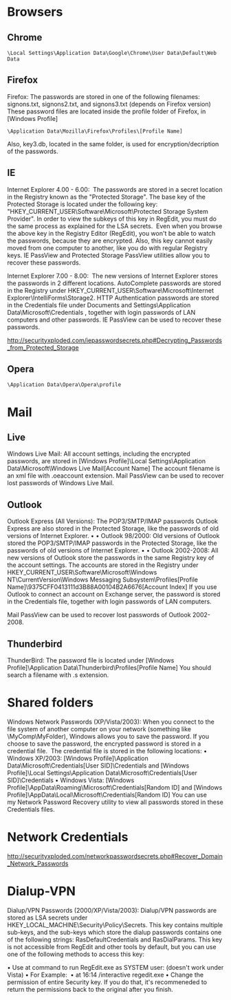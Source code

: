 # Browsers

Chrome
------

    \Local Settings\Application Data\Google\Chrome\User Data\Default\Web Data

Firefox
-------

Firefox: The passwords are stored in one of the following filenames: signons.txt, signons2.txt, and signons3.txt (depends on Firefox version) These password files are located inside the profile folder of Firefox, in [Windows Profile]

    \Application Data\Mozilla\Firefox\Profiles\[Profile Name] 
    
Also, key3.db, located in the same folder, is used for encryption/decription of the passwords. 

IE
---

Internet Explorer 4.00 - 6.00: 
The passwords are stored in a secret location in the Registry known as the "Protected Storage". The base key of the Protected Storage is located under the following key: "HKEY_CURRENT_USER\Software\Microsoft\Protected Storage System Provider". In order to view the subkeys of this key in RegEdit, you must do the same process as explained for the LSA secrets. 
Even when you browse the above key in the Registry Editor (RegEdit), you won't be able to watch the passwords, because they are encrypted. Also, this key cannot easily moved from one computer to another, like you do with regular Registry keys.
IE PassView and Protected Storage PassView utilities allow you to recover these passwords.
 

Internet Explorer 7.00 - 8.00: 
The new versions of Internet Explorer stores the passwords in 2 different locations. AutoComplete passwords are stored in the Registry under HKEY_CURRENT_USER\Software\Microsoft\Internet Explorer\IntelliForms\Storage2. HTTP Authentication passwords are stored in the Credentials file under Documents and Settings\Application Data\Microsoft\Credentials , together with login passwords of LAN computers and other passwords.
IE PassView can be used to recover these passwords.
 

http://securityxploded.com/iepasswordsecrets.php#Decrypting_Passwords_from_Protected_Storage 

Opera
-----

    \Application Data\Opera\Opera\profile 
    
# Mail

Live
----

Windows Live Mail: All account settings, including the encrypted passwords, are stored in [Windows Profile]\Local Settings\Application Data\Microsoft\Windows Live Mail\[Account Name] The account filename is an xml file with .oeaccount extension.
Mail PassView can be used to recover lost passwords of Windows Live Mail.

Outlook
-------

Outlook Express (All Versions): The POP3/SMTP/IMAP passwords Outlook Express are also stored in the Protected Storage, like the passwords of old versions of Internet Explorer.
• 
• Outlook 98/2000: Old versions of Outlook stored the POP3/SMTP/IMAP passwords in the Protected Storage, like the passwords of old versions of Internet Explorer.
• 
• Outlook 2002-2008: All new versions of Outlook store the passwords in the same Registry key of the account settings. The accounts are stored in the Registry under HKEY_CURRENT_USER\Software\Microsoft\Windows NT\CurrentVersion\Windows Messaging Subsystem\Profiles\[Profile Name]\9375CFF0413111d3B88A00104B2A6676\[Account Index] If you use Outlook to connect an account on Exchange server, the password is stored in the Credentials file, together with login passwords of LAN computers.

Mail PassView can be used to recover lost passwords of Outlook 2002-2008. 

Thunderbird
------------

ThunderBird: The password file is located under [Windows Profile]\Application Data\Thunderbird\Profiles\[Profile Name] You should search a filename with .s extension. 

# Shared folders

Windows Network Passwords (XP/Vista/2003): When you connect to the file system of another computer on your network (something like \\MyComp\MyFolder), Windows allows you to save the password. If you choose to save the password, the encrypted password is stored in a credential file. 
The credential file is stored in the following locations:
• Windows XP/2003: [Windows Profile]\Application Data\Microsoft\Credentials\[User SID]\Credentials and [Windows Profile]\Local Settings\Application Data\Microsoft\Credentials\[User SID]\Credentials
• Windows Vista: [Windows Profile]\AppData\Roaming\Microsoft\Credentials\[Random ID] and [Windows Profile]\AppData\Local\Microsoft\Credentials\[Random ID]
You can use my Network Password Recovery utility to view all passwords stored in these Credentials files.


# Network Credentials

http://securityxploded.com/networkpasswordsecrets.php#Recover_Domain_Network_Passwords 

# Dialup-VPN

Dialup/VPN Passwords (2000/XP/Vista/2003): Dialup/VPN passwords are stored as LSA secrets under HKEY_LOCAL_MACHINE\Security\Policy\Secrets. This key contains multiple sub-keys, and the sub-keys which store the dialup passwords contains one of the following strings: RasDefaultCredentials and RasDialParams.
This key is not accessible from RegEdit and other tools by default, but you can use one of the following methods to access this key:

• Use at command to run RegEdit.exe as SYSTEM user: (doesn't work under Vista)
• For Example: 
• at 16:14 /interactive regedit.exe
• Change the permission of entire Security key. If you do that, it's recommeneded to return the permissions back to the original after you finish.
